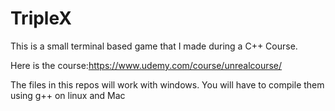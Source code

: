 # TripleX
This is a small terminal based game that I made during a C++ Course.

Here is the course:https://www.udemy.com/course/unrealcourse/

The files in this repos will work with windows. You will have to compile them using g++ on linux and Mac
